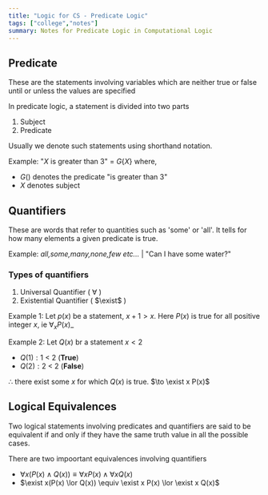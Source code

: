 ```yaml
---
title: "Logic for CS - Predicate Logic"
tags: ["college","notes"]
summary: Notes for Predicate Logic in Computational Logic
---
```


## Predicate
These are the statements involving variables which are neither true or false until or unless the values are specified

In predicate logic, a statement is divided into two parts
1. Subject
2. Predicate

Usually we denote such statements using shorthand notation.

Example: "$X$ is greater than 3" = $G\{X\}$ where, 
- $G()$ denotes the predicate "is greater than 3"
- $X$ denotes subject

## Quantifiers
These are words that refer to quantities such as 'some' or 'all'. It tells for how many elements a given predicate is true.

Example: *all,some,many,none,few etc...* | "Can I have some water?"

### Types of quantifiers
1. Universal Quantifier ( $\forall$ )
2. Existential Quantifier ( $\exist$ )

Example 1: 
Let $p(x)$ be a statement, $x+1 > x$. Here $P(x)$ is true for all positive integer $x$, ie $\forall_{x} P(x)$_

Example 2:
Let $Q(x)$ br a statement $x<2$
- $Q(1): 1\ < \ 2$ (**True**)
- $Q(2): 2 \ <\ 2$ (**False**)

$\therefore$ there exist some $x$ for which $Q(x)$ is true. $\to \exist x P(x)$

## Logical Equivalences
Two logical statements involving predicates and quantifiers are said to be equivalent if and only if they have the same truth value in all the possible cases.

There are two impoortant equivalences involving quantifiers
- $\forall x(P(x) \land Q(x)) \equiv \forall x P(x) \land \forall xQ(x)$
- $\exist x(P(x) \lor Q(x)) \equiv \exist x P(x) \lor \exist x Q(x)$

